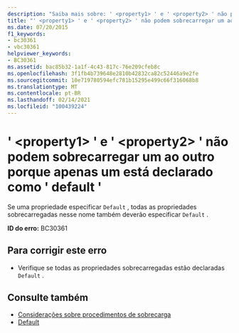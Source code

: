 ```yaml
---
description: "Saiba mais sobre: ' <property1> ' e ' <property2> ' não podem sobrecarregar um ao outro porque apenas um está declarado como ' default '"
title: "' <property1> ' e ' <property2> ' não podem sobrecarregar um ao outro porque apenas um está declarado como ' default '"
ms.date: 07/20/2015
f1_keywords:
- bc30361
- vbc30361
helpviewer_keywords:
- BC30361
ms.assetid: bac85b32-1a1f-4c43-817c-76e209cfeb8c
ms.openlocfilehash: 3f1fb4b739648e2810b42832ca82c52446a9e2fe
ms.sourcegitcommit: 10e719780594efc781b15295e499c66f316068b8
ms.translationtype: MT
ms.contentlocale: pt-BR
ms.lasthandoff: 02/14/2021
ms.locfileid: "100439224"
---
```

# <a name="property1-and-property2-cannot-overload-each-other-because-only-one-is-declared-default"></a>' \<property1> ' e ' \<property2> ' não podem sobrecarregar um ao outro porque apenas um está declarado como ' default '

Se uma propriedade especificar `Default` , todas as propriedades sobrecarregadas nesse nome também deverão especificar `Default` .  
  
 **ID do erro:** BC30361  
  
## <a name="to-correct-this-error"></a>Para corrigir este erro  
  
- Verifique se todas as propriedades sobrecarregadas estão declaradas `Default` .  
  
## <a name="see-also"></a>Consulte também

- [Considerações sobre procedimentos de sobrecarga](../programming-guide/language-features/procedures/considerations-in-overloading-procedures.md)
- [Default](../language-reference/modifiers/default.md)
